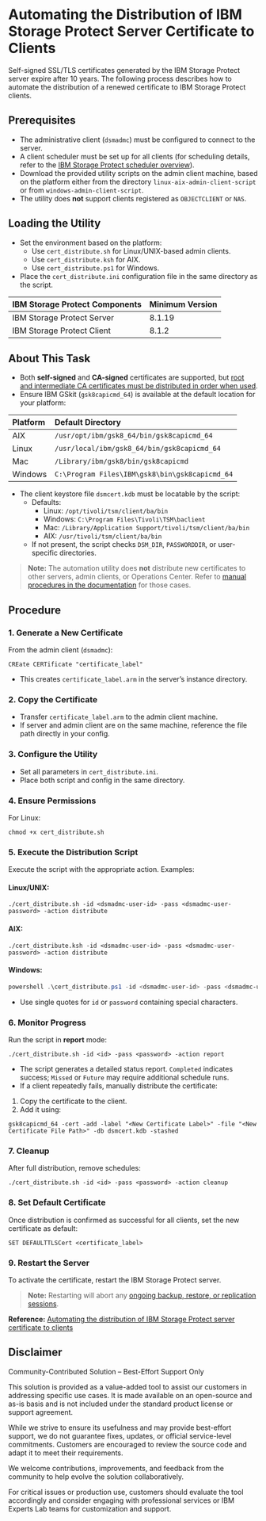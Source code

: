 # Automating the Distribution of IBM Storage Protect Server Certificate to Clients

Self-signed SSL/TLS certificates generated by the IBM Storage Protect server expire after 10 years. The following process describes how to automate the distribution of a renewed certificate to IBM Storage Protect clients.

## Prerequisites

- The administrative client (`dsmadmc`) must be configured to connect to the server.
- A client scheduler must be set up for all clients (for scheduling details, refer to the [IBM Storage Protect scheduler overview](https://www.ibm.com/docs/en/storage-protect/8.1.27?topic=tasks-scheduling-overview)).
- Download the provided utility scripts on the admin client machine, based on the platform either from the directory `linux-aix-admin-client-script` or from `windows-admin-client-script`.
- The utility does **not** support clients registered as `OBJECTCLIENT` or `NAS`.


## Loading the Utility

- Set the environment based on the platform:
    - Use `cert_distribute.sh` for Linux/UNIX-based admin clients.
    - Use `cert_distribute.ksh` for AIX.
    - Use `cert_distribute.ps1` for Windows.
- Place the `cert_distribute.ini` configuration file in the same directory as the script.

| IBM Storage Protect Components | Minimum Version |
| :-- | :-- |
| IBM Storage Protect Server | 8.1.19 |
| IBM Storage Protect Client | 8.1.2 |

## About This Task

- Both **self-signed** and **CA-signed** certificates are supported, but [root and intermediate CA certificates must be distributed in order when used](https://www.ibm.com/docs/en/storage-protect/8.1.27?topic=certificates-installing-ca-signed).
- Ensure IBM GSkit (`gsk8capicmd_64`) is available at the default location for your platform:


| Platform | Default Directory |
| :-- | :-- |
| AIX | `/usr/opt/ibm/gsk8_64/bin/gsk8capicmd_64` |
| Linux | `/usr/local/ibm/gsk8_64/bin/gsk8capicmd_64` |
| Mac | `/Library/ibm/gsk8/bin/gsk8capicmd` |
| Windows | `C:\Program Files\IBM\gsk8\bin\gsk8capicmd_64` |

- The client keystore file `dsmcert.kdb` must be locatable by the script:
    - Defaults:
        - Linux: `/opt/tivoli/tsm/client/ba/bin`
        - Windows: `C:\Program Files\Tivoli\TSM\baclient`
        - Mac: `/Library/Application Support/tivoli/tsm/client/ba/bin`
        - AIX: `/usr/tivoli/tsm/client/ba/bin`
    - If not present, the script checks `DSM_DIR`, `PASSWORDDIR`, or user-specific directories.

> **Note:** The automation utility does **not** distribute new certificates to other servers, admin clients, or Operations Center. Refer to [manual procedures in the documentation](https://www.ibm.com/docs/en/storage-protect/8.1.27?topic=server-installing-renewed) for those cases.

## Procedure

### 1. Generate a New Certificate

From the admin client (`dsmadmc`):

```shell
CREate CERTificate "certificate_label"
```

- This creates `certificate_label.arm` in the server’s instance directory.


### 2. Copy the Certificate

- Transfer `certificate_label.arm` to the admin client machine.
- If server and admin client are on the same machine, reference the file path directly in your config.


### 3. Configure the Utility

- Set all parameters in `cert_distribute.ini`.
- Place both script and config in the same directory.


### 4. Ensure Permissions

For Linux:

```shell
chmod +x cert_distribute.sh
```


### 5. Execute the Distribution Script

Execute the script with the appropriate action. Examples:

#### Linux/UNIX:

```shell
./cert_distribute.sh -id <dsmadmc-user-id> -pass <dsmadmc-user-password> -action distribute
```


#### AIX:

```shell
./cert_distribute.ksh -id <dsmadmc-user-id> -pass <dsmadmc-user-password> -action distribute
```


#### Windows:

```powershell
powershell .\cert_distribute.ps1 -id <dsmadmc-user-id> -pass <dsmadmc-user-password> -action distribute
```

- Use single quotes for `id` or `password` containing special characters.


### 6. Monitor Progress

Run the script in **report** mode:

```shell
./cert_distribute.sh -id <id> -pass <password> -action report
```

- The script generates a detailed status report. `Completed` indicates success; `Missed` or `Future` may require additional schedule runs.
- If a client repeatedly fails, manually distribute the certificate:

1. Copy the certificate to the client.
2. Add it using:

```shell
gsk8capicmd_64 -cert -add -label "<New Certificate Label>" -file "<New Certificate File Path>" -db dsmcert.kdb -stashed
```


### 7. Cleanup

After full distribution, remove schedules:

```shell
./cert_distribute.sh -id <id> -pass <password> -action cleanup
```


### 8. Set Default Certificate

Once distribution is confirmed as successful for all clients, set the new certificate as default:

```shell
SET DEFAULTTLSCert <certificate_label>
```


### 9. Restart the Server

To activate the certificate, restart the IBM Storage Protect server.

> **Note:** Restarting will abort any [ongoing backup, restore, or replication sessions](https://www.ibm.com/docs/en/storage-protect/8.1.27?topic=sessions-monitoring).

**Reference:** [Automating the distribution of IBM Storage Protect server certificate to clients](https://www.ibm.com/docs/en/storage-protect/8.1.27?topic=errors-automating-distribution-storage-protect-server-certificate-clients)

## Disclaimer

Community-Contributed Solution – Best-Effort Support Only

This solution is provided as a value-added tool to assist our customers in addressing specific use cases. It is made available on an open-source and as-is basis and is not included under the standard product license or support agreement.

While we strive to ensure its usefulness and may provide best-effort support, we do not guarantee fixes, updates, or official service-level commitments. Customers are encouraged to review the source code and adapt it to meet their requirements.

We welcome contributions, improvements, and feedback from the community to help evolve the solution collaboratively.

For critical issues or production use, customers should evaluate the tool accordingly and consider engaging with professional services or IBM Experts Lab teams for customization and support.
